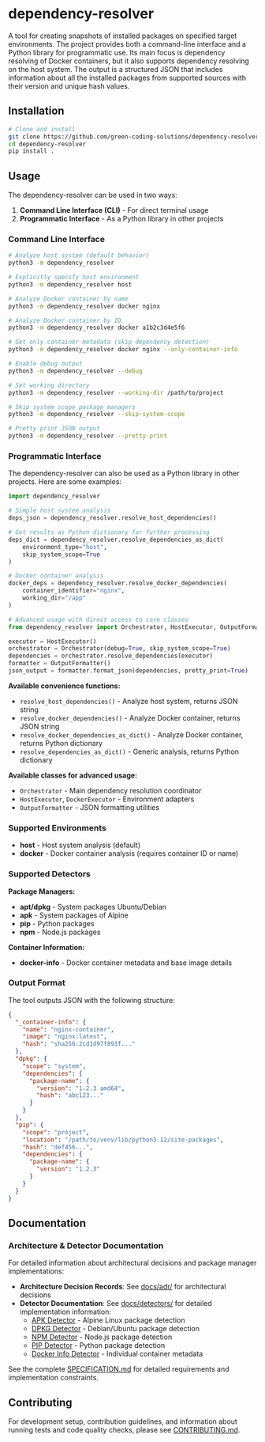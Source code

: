 # dependency-resolver

A tool for creating snapshots of installed packages on specified target environments. The project provides both a command-line interface and a Python library for programmatic use.
Its main focus is dependency resolving of Docker containers, but it also supports dependency resolving on the host system.
The output is a structured JSON that includes information about all the installed packages from supported sources with their version and unique hash values.

## Installation

```bash
# Clone and install
git clone https://github.com/green-coding-solutions/dependency-resolver
cd dependency-resolver
pip install .
```

## Usage

The dependency-resolver can be used in two ways:

1. **Command Line Interface (CLI)** - For direct terminal usage
2. **Programmatic Interface** - As a Python library in other projects

### Command Line Interface

```bash
# Analyze host system (default behavior)
python3 -m dependency_resolver

# Explicitly specify host environment
python3 -m dependency_resolver host

# Analyze Docker container by name
python3 -m dependency_resolver docker nginx

# Analyze Docker container by ID
python3 -m dependency_resolver docker a1b2c3d4e5f6

# Get only container metadata (skip dependency detection)
python3 -m dependency_resolver docker nginx --only-container-info

# Enable debug output
python3 -m dependency_resolver --debug

# Set working directory
python3 -m dependency_resolver --working-dir /path/to/project

# Skip system scope package managers
python3 -m dependency_resolver --skip-system-scope

# Pretty print JSON output
python3 -m dependency_resolver --pretty-print
```

### Programmatic Interface

The dependency-resolver can also be used as a Python library in other projects. Here are some examples:

```python
import dependency_resolver

# Simple host system analysis
deps_json = dependency_resolver.resolve_host_dependencies()

# Get results as Python dictionary for further processing
deps_dict = dependency_resolver.resolve_dependencies_as_dict(
    environment_type="host",
    skip_system_scope=True
)

# Docker container analysis
docker_deps = dependency_resolver.resolve_docker_dependencies(
    container_identifier="nginx",
    working_dir="/app"
)

# Advanced usage with direct access to core classes
from dependency_resolver import Orchestrator, HostExecutor, OutputFormatter

executor = HostExecutor()
orchestrator = Orchestrator(debug=True, skip_system_scope=True)
dependencies = orchestrator.resolve_dependencies(executor)
formatter = OutputFormatter()
json_output = formatter.format_json(dependencies, pretty_print=True)
```

**Available convenience functions:**

- `resolve_host_dependencies()` - Analyze host system, returns JSON string
- `resolve_docker_dependencies()` - Analyze Docker container, returns JSON string
- `resolve_docker_dependencies_as_dict()` - Analyze Docker container, returns Python dictionary
- `resolve_dependencies_as_dict()` - Generic analysis, returns Python dictionary

**Available classes for advanced usage:**

- `Orchestrator` - Main dependency resolution coordinator
- `HostExecutor`, `DockerExecutor` - Environment adapters
- `OutputFormatter` - JSON formatting utilities

### Supported Environments

- **host** - Host system analysis (default)
- **docker** - Docker container analysis (requires container ID or name)

### Supported Detectors

**Package Managers:**

- **apt/dpkg** - System packages Ubuntu/Debian
- **apk** - System packages of Alpine
- **pip** - Python packages
- **npm** - Node.js packages

**Container Information:**

- **docker-info** - Docker container metadata and base image details

### Output Format

The tool outputs JSON with the following structure:

```json
{
  "_container-info": {
    "name": "nginx-container",
    "image": "nginx:latest",
    "hash": "sha256:2cd1d97f893f..."
  },
  "dpkg": {
    "scope": "system",
    "dependencies": {
      "package-name": {
        "version": "1.2.3 amd64",
        "hash": "abc123..."
      }
    }
  },
  "pip": {
    "scope": "project",
    "location": "/path/to/venv/lib/python3.12/site-packages",
    "hash": "def456...",
    "dependencies": {
      "package-name": {
        "version": "1.2.3"
      }
    }
  }
}
```

## Documentation

### Architecture & Detector Documentation

For detailed information about architectural decisions and package manager implementations:

- **Architecture Decision Records**: See [docs/adr/](./docs/adr/) for architectural decisions
- **Detector Documentation**: See [docs/detectors/](./docs/detectors/) for detailed implementation information:
  - [APK Detector](./docs/detectors/apk_detector.md) - Alpine Linux package detection
  - [DPKG Detector](./docs/detectors/dpkg_detector.md) - Debian/Ubuntu package detection
  - [NPM Detector](./docs/detectors/npm_detector.md) - Node.js package detection
  - [PIP Detector](./docs/detectors/pip_detector.md) - Python package detection
  - [Docker Info Detector](./docs/detectors/docker_info_detector.md) - Individual container metadata

See the complete [SPECIFICATION.md](./SPECIFICATION.md) for detailed requirements and implementation constraints.

## Contributing

For development setup, contribution guidelines, and information about running tests and code quality checks, please see [CONTRIBUTING.md](./CONTRIBUTING.md).
